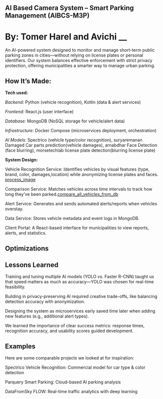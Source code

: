 ## AI Based Camera System – Smart Parking Management (AIBCS-M3P)

# By: Tomer Harel and Avichi \_\_

An AI-powered system designed to monitor and manage short-term public parking zones in cities—without relying on license plates or personal identifiers. Our system balances effective enforcement with strict privacy protection, offering municipalities a smarter way to manage urban parking.

## How It’s Made:

**Tech used:**

_Backend:_ Python (vehicle recognition), Kotlin (data & alert services)

_Frontend:_ React.js (user interface)

_Database:_ MongoDB (NoSQL storage for vehicle/alert data)

_Infrastructure:_ Docker Compose (microservices deployment, orchestration)

_AI Models:_ Spectrico (vehicle type/color recognition), suryaremanan Damaged Car parts prediction(vehicle damages), arnabdhar Face Detection (face blurring), morsetechlab license plate detection(blurring license plate)

**System Design:**

Vehicle Recognition Service: Identifies vehicles by visual features (type, brand, color, damages,location) while anonymizing license plates and faces. [process_image](https://github.com/Avichai98/AIBCS-M3p/blob/524f5670613a38405ee6bbc4a0045f468beb988d/backend/services/python-services/services/vehicle_processing_service.py#L106)

Comparison Service: Matches vehicles across time intervals to track how long they’ve been parked.[compare_all_vehicles_from_db](https://github.com/Avichai98/AIBCS-M3p/blob/524f5670613a38405ee6bbc4a0045f468beb988d/backend/services/python-services/services/vehicle_processing_service.py#L414)

Alert Service: Generates and sends automated alerts/reports when vehicles overstay.

Data Service: Stores vehicle metadata and event logs in MongoDB.

Client Portal: A React-based interface for municipalities to view reports, alerts, and statistics.

## Optimizations

## Lessons Learned

Training and tuning multiple AI models (YOLO vs. Faster R-CNN) taught us that speed matters as much as accuracy—YOLO was chosen for real-time feasibility.

Building in privacy-preserving AI required creative trade-offs, like balancing detection accuracy with anonymization.

Designing the system as microservices early saved time later when adding new features (e.g., additional alert types).

We learned the importance of clear success metrics: response times, recognition accuracy, and usability scores guided development.

## Examples

Here are some comparable projects we looked at for inspiration:

Spectrico Vehicle Recognition: Commercial model for car type & color detection

Parquery Smart Parking: Cloud-based AI parking analysis

DataFromSky FLOW: Real-time traffic analytics with deep learning
